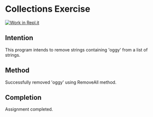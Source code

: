 # Collections Exercise

[![Work in Repl.it](https://classroom.github.com/assets/work-in-replit-14baed9a392b3a25080506f3b7b6d57f295ec2978f6f33ec97e36a161684cbe9.svg)](https://classroom.github.com/online_ide?assignment_repo_id=2970379&assignment_repo_type=AssignmentRepo)

## Intention

This program intends to remove strings containing 'oggy' from a list of strings.

## Method

Successfully removed 'oggy' using RemoveAll method.

## Completion

Assignment completed.
